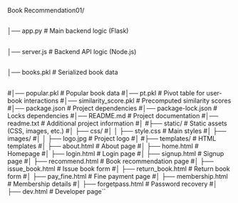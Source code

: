 Book Recommendation01/
##
│── app.py                    # Main backend logic (Flask)
##
│── server.js                  # Backend API logic (Node.js)
##
│── books.pkl                  # Serialized book data
##
#│── popular.pkl                # Popular book data
#│── pt.pkl                     # Pivot table for user-book interactions
#│── similarity_score.pkl        # Precomputed similarity scores
#│── package.json               # Project dependencies
#│── package-lock.json          # Locks dependencies
#│── README.md                  # Project documentation
#│── readme.txt                 # Additional project information
#│
#├── static/                    # Static assets (CSS, images, etc.)
#│   ├── css/
#│   │   ├── style.css          # Main styles
#│   ├── images/
#│   │   ├── logo.jpg           # Project logo
#│
#├── templates/                  # HTML templates
#│   ├── about.html              # About page
#│   ├── home.html               # Homepage
#│   ├── login.html              # Login page
#│   ├── signup.html             # Signup page
#│   ├── recommend.html          # Book recommendation page
#│   ├── issue_book.html         # Issue book form
#│   ├── return_book.html        # Return book form
#│   ├── pay_fine.html           # Fine payment page
#│   ├── membership.html         # Membership details
#│   ├── forgetpass.html         # Password recovery
#│   ├── dev.html                # Developer page``
